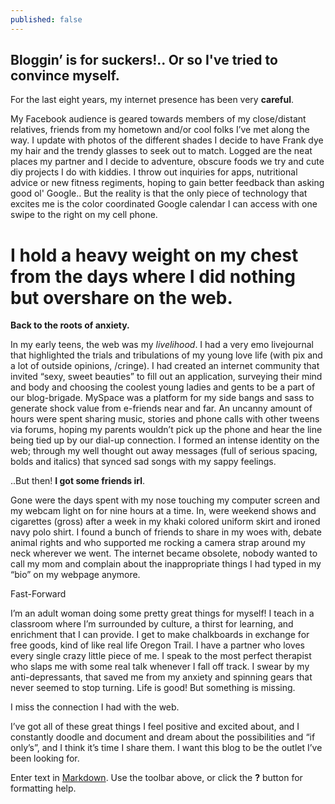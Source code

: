 ```yaml
---
published: false
---
```

## Bloggin’ is for suckers!.. Or so I've tried to convince myself. ##

For the last eight years, my internet presence has been very **careful**. 

My Facebook audience is geared towards members of my close/distant relatives, friends from my hometown and/or cool folks I’ve met along the way. I update with photos of the different shades I decide to have Frank dye my hair and the trendy glasses to seek out to match. Logged are the neat places my partner and I decide to adventure, obscure foods we try and cute diy projects I do with kiddies. I throw out inquiries for apps, nutritional advice or new fitness regiments, hoping to gain better feedback than asking good ol' Google.. But the reality is that the only piece of technology that excites me is the color coordinated Google calendar I can access with one swipe to the right on my cell phone.

# I hold a heavy weight on my chest from the days where I did nothing but overshare on the web. #

**Back to the roots of anxiety.**

In my early teens, the web was my _livelihood_. I had a very emo livejournal that highlighted the trials and tribulations of my young love life (with pix and a lot of outside opinions, /cringe). I had created an internet community that invited “sexy, sweet beauties” to fill out an application, surveying their mind and body and choosing the coolest young ladies and gents to be a part of our blog-brigade. MySpace was a platform for my side bangs and sass to generate shock value from e-friends near and far. An uncanny amount of hours were spent sharing music, stories and phone calls with other tweens via forums, hoping my parents wouldn’t pick up the phone and hear the line being tied up by our dial-up connection. I formed an intense identity on the web; through my well thought out away messages (full of serious spacing, bolds and italics) that synced sad songs with my sappy feelings. 

..But then! **I got some friends irl**.

Gone were the days spent with my nose touching my computer screen and my webcam light on for nine hours at a time. In, were weekend shows and cigarettes (gross) after a week in my khaki colored uniform skirt and ironed navy polo shirt. I found a bunch of friends to share in my woes with, debate animal rights and who supported me rocking a camera strap around my neck wherever we went. The internet became obsolete, nobody wanted to call my mom and complain about the inappropriate things I had typed in my “bio” on my webpage anymore. 

Fast-Forward

I’m an adult woman doing some pretty great things for myself! I teach in a classroom where I’m surrounded by culture, a thirst for learning, and enrichment that I can provide. I get to make chalkboards in exchange for free goods, kind of like real life Oregon Trail. I have a partner who loves every single crazy little piece of me. I speak to the most perfect therapist who slaps me with some real talk whenever I fall off track. I swear by my anti-depressants, that saved me from my anxiety and spinning gears that never seemed to stop turning. Life is good! But something is missing.

I miss the connection I had with the web.

I’ve got all of these great things I feel positive and excited about, and I constantly doodle and document and dream about the possibilities and “if only’s”, and I think it’s time I share them. I want this blog to be the outlet I’ve been looking for. 

Enter text in [Markdown](http://daringfireball.net/projects/markdown/). Use the toolbar above, or click the **?** button for formatting help.
